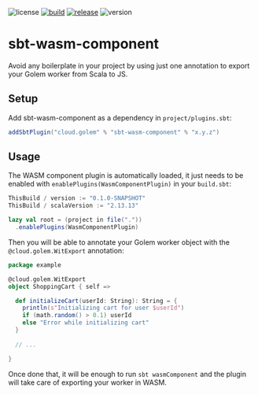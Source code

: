 ![license](https://img.shields.io/github/license/danieletorelli/sbt-wasm-component?style=for-the-badge)
[![build](https://img.shields.io/github/actions/workflow/status/danieletorelli/sbt-wasm-component/ci.yml?branch=main&style=for-the-badge)](https://github.com/danieletorelli/sbt-wasm-component/actions?query=workflow%3A%22CI%22+branch%3Amain)
[![release](https://img.shields.io/github/v/release/danieletorelli/sbt-wasm-component?style=for-the-badge)](https://github.com/danieletorelli/sbt-component-release/releases/latest)
![version](https://img.shields.io/nexus/r/io.github.danieletorelli/sbt-wasm-component_2.12_1.0?server=https%3A%2F%2Fs01.oss.sonatype.org&style=for-the-badge)

sbt-wasm-component
==================

Avoid any boilerplate in your project by using just one annotation to export your Golem worker from Scala to JS.

Setup
-----

Add sbt-wasm-component as a dependency in `project/plugins.sbt`:

```scala
addSbtPlugin("cloud.golem" % "sbt-wasm-component" % "x.y.z")
```

Usage
-----

The WASM component plugin is automatically loaded, it just needs to be enabled with `enablePlugins(WasmComponentPlugin)` in your `build.sbt`:

```scala
ThisBuild / version := "0.1.0-SNAPSHOT"
ThisBuild / scalaVersion := "2.13.13"

lazy val root = (project in file("."))
  .enablePlugins(WasmComponentPlugin)
```

Then you will be able to annotate your Golem worker object with the `@cloud.golem.WitExport` annotation:

```scala
package example

@cloud.golem.WitExport
object ShoppingCart { self =>

  def initializeCart(userId: String): String = {
    println(s"Initializing cart for user $userId")
    if (math.random() > 0.1) userId
    else "Error while initializing cart"
  }
  
  // ...

}

```

Once done that, it will be enough to run `sbt wasmComponent` and the plugin will take care of exporting your worker in WASM.

